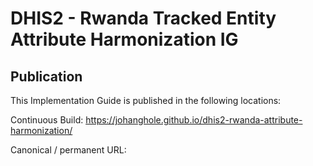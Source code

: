 # DHIS2 - Rwanda Tracked Entity Attribute Harmonization IG

## Publication
This Implementation Guide is published in the following locations:

Continuous Build: https://johanghole.github.io/dhis2-rwanda-attribute-harmonization/

Canonical / permanent URL:
